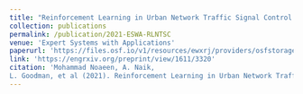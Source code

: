 ```yaml
---
title: "Reinforcement Learning in Urban Network Traffic Signal Control: A Systematic Literature Review"
collection: publications
permalink: /publication/2021-ESWA-RLNTSC
venue: 'Expert Systems with Applications'
paperurl: 'https://files.osf.io/v1/resources/ewxrj/providers/osfstorage/607684c2f6585f05f4611703?action=download&direct&version=2'
link: 'https://engrxiv.org/preprint/view/1611/3320'
citation: 'Mohammad Noaeen, A. Naik, 
L. Goodman, et al (2021). Reinforcement Learning in Urban Network Traffic Signal Control: A Systematic Literature Review. In press in <i>Expert Systems with Applications.</i>'
---
```

